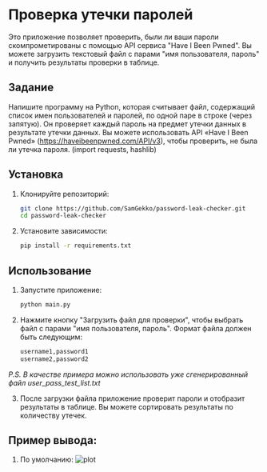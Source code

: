 # Проверка утечки паролей

Это приложение позволяет проверить, были ли ваши пароли скомпрометированы с помощью API сервиса "Have I Been Pwned". Вы можете загрузить текстовый файл с парами "имя пользователя, пароль" и получить результаты проверки в таблице.

## Задание

Напишите программу на Python, которая считывает файл, содержащий список имен пользователей и паролей, по одной паре в строке (через запятую). Он проверяет каждый пароль на предмет утечки данных в результате утечки данных. Вы можете использовать API «Have I Been Pwned» (https://haveibeenpwned.com/API/v3), чтобы проверить, не была ли утечка пароля. (import requests, hashlib)

## Установка

1. Клонируйте репозиторий:

   ```bash
   git clone https://github.com/SamGekko/password-leak-checker.git
   cd password-leak-checker

2. Установите зависимости:
    ```bash
    pip install -r requirements.txt

## Использование

1. Запустите приложение:
    ```bash
    python main.py

2. Нажмите кнопку "Загрузить файл для проверки", чтобы выбрать файл с парами "имя пользователя, пароль". Формат файла должен быть следующим:
    ```txt
    username1,password1
    username2,password2

<i>P.S. В качестве примера можно использовать уже сгенерированный файл user_pass_test_list.txt</i>

3. После загрузки файла приложение проверит пароли и отобразит результаты в таблице. Вы можете сортировать результаты по количеству утечек.

## Пример вывода:
1. По умолчанию:
![plot](default_output.png)
